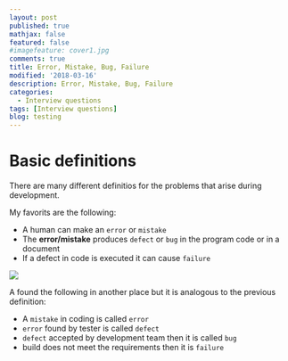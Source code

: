 ```yaml
---
layout: post
published: true
mathjax: false
featured: false
#imagefeature: cover1.jpg
comments: true
title: Error, Mistake, Bug, Failure
modified: '2018-03-16'
description: Error, Mistake, Bug, Failure
categories:
  - Interview questions
tags: [Interview questions]
blog: testing
---
```

# Basic definitions

There are many different definitios for the problems that arise during development. 

My favorits are the following:
- A human can make an `error` or `mistake`
- The **error/mistake** produces `defect` or `bug` in the program code or in a document
- If a defect in code is executed it can cause `failure`
<img src="{{site.url}}/images/interview/error-mistake.png"  />



A found the following in another place but it is analogous to the previous definition:
- A `mistake` in coding is called `error`
- `error` found by tester is called `defect`
- `defect` accepted by development team then it is called `bug`
- build does not meet the requirements then it is `failure`